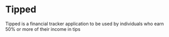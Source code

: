 # Tipped
Tipped is a financial tracker application to be used by individuals who earn 50% or more of their income in tips
